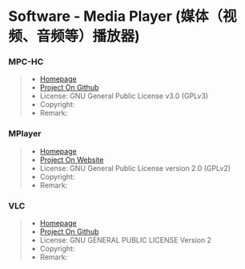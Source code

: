 # Software - Media Player (媒体（视频、音频等）播放器)

### MPC-HC
> * [Homepage](https://mpc-hc.org/)
> * [Project On Github](https://github.com/mpc-hc/mpc-hc)
> * License: GNU General Public License v3.0 (GPLv3)
> * Copyright: 
> * Remark: 

### MPlayer
> * [Homepage](http://www.mplayerhq.hu/design7/news.html)
> * [Project On Website](http://www.mplayerhq.hu/design7/dload.html)
> * License: GNU General Public License version 2.0 (GPLv2)
> * Copyright: 
> * Remark: 

### VLC
> * [Homepage](http://www.videolan.org/vlc)
> * [Project On Github](https://github.com/videolan/vlc)
> * License: GNU GENERAL PUBLIC LICENSE Version 2
> * Copyright: 
> * Remark: 
